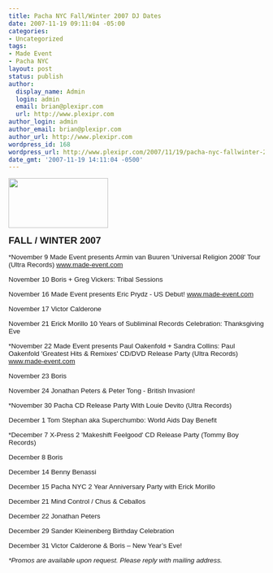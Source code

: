 ```yaml
---
title: Pacha NYC Fall/Winter 2007 DJ Dates
date: 2007-11-19 09:11:04 -05:00
categories:
- Uncategorized
tags:
- Made Event
- Pacha NYC
layout: post
status: publish
author:
  display_name: Admin
  login: admin
  email: brian@plexipr.com
  url: http://www.plexipr.com
author_login: admin
author_email: brian@plexipr.com
author_url: http://www.plexipr.com
wordpress_id: 168
wordpress_url: http://www.plexipr.com/2007/11/19/pacha-nyc-fallwinter-2007-dj-dates/
date_gmt: '2007-11-19 14:11:04 -0500'
---
```


<p><font face="Arial" size="2"><span style="font-size: 10pt; font-family: Arial"></span></font><img src="http://www.djfix.com/files/features/34/Pacha.jpg" height="98" width="196" /></p>
<p><strong><font face="Times New Roman" size="4"><span style="font-size: 14pt; font-weight: bold"> </span></font></strong></p>
<p><strong><font face="Arial" size="4"><span style="font-size: 14pt; font-family: Arial; font-weight: bold">FALL / WINTER 2007</span></font></strong><font face="Arial"><span style="font-family: Arial"></span></font></p>
<p><font face="Arial" size="2"><span style="font-size: 10pt; font-family: Arial">*November 9      Made Event presents Armin van Buuren 'Universal Religion 2008' Tour (Ultra Records) <a href="http://www.made-event.com/" target="_blank">www.made-event.com</a>   </span></font></p>
<p><font face="Arial" size="2"><span style="font-size: 10pt; font-family: Arial">November 10     Boris + Greg Vickers: Tribal Sessions</span></font></p>
<p><font face="Arial" size="2"><span style="font-size: 10pt; font-family: Arial">November 16     Made Event presents Eric Prydz - US Debut! <a href="http://www.made-event.com/" target="_blank">www.made-event.com</a> </span></font></p>
<p><font face="Arial" size="2"><span style="font-size: 10pt; font-family: Arial">November 17     Victor Calderone </span></font></p>
<p><font face="Arial" size="2"><span style="font-size: 10pt; font-family: Arial">November 21     Erick Morillo 10 Years of Subliminal Records Celebration: Thanksgiving Eve</span></font></p>
<p><font face="Arial" size="2"><span style="font-size: 10pt; font-family: Arial">*November 22    Made Event presents Paul Oakenfold + Sandra Collins: Paul Oakenfold 'Greatest Hits &amp; Remixes' CD/DVD Release Party (Ultra Records) <a href="http://www.made-event.com/" target="_blank">www.made-event.com</a> </span></font></p>
<p><font face="Arial" size="2"><span style="font-size: 10pt; font-family: Arial">November 23     Boris </span></font></p>
<p><font face="Arial" size="2"><span style="font-size: 10pt; font-family: Arial">November 24     Jonathan Peters &amp; Peter Tong - British Invasion!</span></font></p>
<p><font face="Arial" size="2"><span style="font-size: 10pt; font-family: Arial">*November 30    Pacha CD Release Party With Louie Devito (Ultra Records)</span></font></p>
<p><font face="Arial" size="2"><span style="font-size: 10pt; font-family: Arial">December 1       Tom Stephan aka Superchumbo: World Aids Day Benefit</span></font></p>
<p><font face="Arial" size="2"><span style="font-size: 10pt; font-family: Arial">*December 7     X-Press 2 'Makeshift Feelgood' CD Release Party (Tommy Boy Records)</span></font></p>
<p><font face="Arial" size="2"><span style="font-size: 10pt; font-family: Arial">December 8       Boris  </span></font></p>
<p><font face="Arial" size="2"><span style="font-size: 10pt; font-family: Arial">December 14     Benny Benassi  </span></font></p>
<p><font face="Arial" size="2"><span style="font-size: 10pt; font-family: Arial">December 15     Pacha NYC 2 Year Anniversary Party with Erick Morillo </span></font></p>
<p><font face="Arial" size="2"><span style="font-size: 10pt; font-family: Arial">December 21     Mind Control  / Chus &amp; Ceballos </span></font></p>
<p><font face="Arial" size="2"><span style="font-size: 10pt; font-family: Arial">December 22     Jonathan Peters  </span></font></p>
<p><font face="Arial" size="2"><span style="font-size: 10pt; font-family: Arial">December 29     Sander Kleinenberg Birthday Celebration  </span></font></p>
<p><font face="Arial" size="2"><span style="font-size: 10pt; font-family: Arial">December 31     Victor Calderone &amp; Boris – New Year’s Eve!</span></font></p>
<p><font face="Arial" size="2"><span style="font-size: 10pt; font-family: Arial"> </span></font></p>
<p><em><font face="Arial" size="2"><span style="font-size: 10pt; font-family: Arial; font-style: italic">*Promos are available upon request. Please reply with mailing address.</span></font></em></p>
